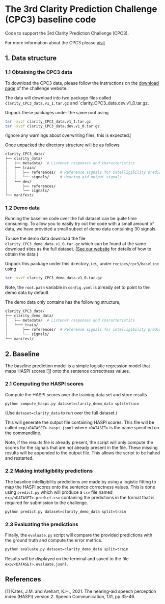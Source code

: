 # The 3rd Clarity Prediction Challenge (CPC3) baseline code

Code to support the 3rd Clarity Prediction Challenge (CPC3).

For more information about the CPC3 please [visit](https://claritychallenge.org/)

## 1. Data structure

### 1.1 Obtaining the CPC3 data

To download the CPC3 data, please follow the instructions on the [download page](https://claritychallenge.org/docs/cpc3/taking_part/cpc3_download) of the challenge website.

The data will download into two package files called `clarity_CPC3_data.v1_1.tar.gz` and `clarity_CPC3_data.dev.v1_0.tar.gz.

Unpack these packages under the same root using

```bash
tar -xvzf clarity_CPC3_data.v1_1.tar.gz
tar -xvzf clarity_CPC3_data.dev.v1_0.tar.gz
```

(Ignore any warnings about overwriting files, this is expected.)

Once unpacked the directory structure will be as follows

```bash
clarity_CPC3_data/
├── clarity_data/
│   ├── metadata/  # Listener responses and characteristics
│   ├── train/
│   │   ├── references/  # Reference signals for intelligibility prediction
│   │   └── signals/     # Hearing aid output signals
│   └── dev/
│       ├── references/
│       └── signals/
└── manifest/
```

### 1.2 Demo data

Running the baseline code over the full dataset can be quite time consuming. To allow you to easily try out the code with a small amount of data, we have provided a small subset of demo data containing 30 signals.

To use the demo data download the file `clarity_CPC3_demo_data.v1_0.tar.gz` which can be found at the same download sites as the full dataset. ([See our website](https://claritychallenge.org/docs/cpc3/cpc3_download) for details of how to obtain the data.)

Unpack this package under this directory, i.e., under `recipes/cpc3/baseline` using

```bash
tar -xvzf clarity_CPC3_demo_data.v1_0.tar.gz
```

Note, the `root.path` variable in `config.yaml` is already set to point to the demo data by default.

The demo data only contains has the following structure,

```bash
clarity_CPC3_data/
├── clarity_demo_data/
│   ├── metadata/  # Listener responses and characteristics
│   └─── train/
│       ├── references/  # Reference signals for intelligibility prediction
│       └── signals/
└── manifest/
```

## 2. Baseline

The baseline prediction model is a simple logistic regression model that maps HASPI scores [[1](#references)] onto the sentence correctness values.

### 2.1 Computing the HASPI scores

Compute the HASPI scores over the training data set and store results

```bash
python compute_haspi.py dataset=clarity_demo_data split=train
```

(Use `dataset=clarity_data` to run over the full dataset.)

This will generate the output file containing HASPI scores. This file will be called `exp/<DATASET>.haspi.jsonl` where `<DATASET>` is the name specified on the commandline.

Note, if the results file is already present, the script will only compute the scores for the signals that are not already present in the file. These missing results will be appended to the output file. This allows the script to be halted and restarted.

### 2.2 Making intelligibility predictions

The baseline intelligibility predictions are made by using a logistic fitting to map the HASPI scores onto the sentence correctness values. This is done using `predict.py` which will produce a `csv` file named `exp/<DATASET>.predict.csv` containing the predictions in the format that is required for submission to the challenge.

```bash
python predict.py dataset=clarity_demo_data split=train
```

### 2.3 Evaluating the predictions

Finally, the `evaluate.py` script will compare the provided predictions with the ground truth and compute the error metrics.

```bash
python evaluate.py dataset=clarity_demo_data split=train
```

Results will be displayed on the terminal and saved to the file `exp/<DATASET>.evaluate.jsonl`.

## References

[1] Kates, J.M. and Arehart, K.H., 2021. The hearing-aid speech perception index (HASPI) version 2. Speech Communication, 131, pp.35-46.
